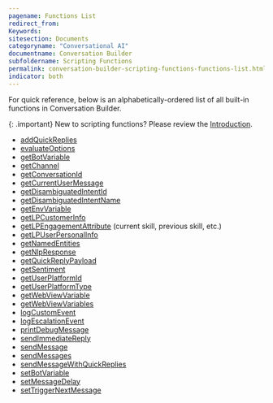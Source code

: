 ```yaml
---
pagename: Functions List
redirect_from:
Keywords:
sitesection: Documents
categoryname: "Conversational AI"
documentname: Conversation Builder
subfoldername: Scripting Functions
permalink: conversation-builder-scripting-functions-functions-list.html
indicator: both
---
```


For quick reference, below is an alphabetically-ordered list of all built-in functions in Conversation Builder.

{: .important}
New to scripting functions? Please review the [Introduction](conversation-builder-scripting-functions-introduction.html).

* [addQuickReplies](conversation-builder-scripting-functions-manage-conversation-flow.html#add-quick-replies)
* [evaluateOptions](conversation-builder-scripting-functions-manage-conversation-flow.html#evaluate-options)
* [getBotVariable](conversation-builder-scripting-functions-get-set-contextual-data.html#get-and-set-bot-variable)
* [getChannel](conversation-builder-scripting-functions-get-set-contextual-data.html#get-channel)
* [getConversationId](conversation-builder-scripting-functions-get-set-contextual-data.html#get-conversation-id)
* [getCurrentUserMessage](conversation-builder-scripting-functions-get-set-contextual-data.html#get-current-user-message)
* [getDisambiguatedIntentId](conversation-builder-scripting-functions-get-set-contextual-data.html#get-disambiguated-intent)
* [getDisambiguatedIntentName](conversation-builder-scripting-functions-get-set-contextual-data.html#get-disambiguated-intent)
* [getEnvVariable](conversation-builder-scripting-functions-get-set-contextual-data.html#get-environment-variable)
* [getLPCustomerInfo](conversation-builder-scripting-functions-get-user-data.html#get-authenticated-customer-info)
* [getLPEngagementAttribute](conversation-builder-scripting-functions-get-set-contextual-data.html#get-current-and-previous-skills) (current skill, previous skill, etc.)
* [getLPUserPersonalInfo](conversation-builder-scripting-functions-get-user-data.html#get-authenticated-customer-info)
* [getNamedEntities](conversation-builder-scripting-functions-get-set-contextual-data.html#get-named-entities)
* [getNlpResponse](conversation-builder-scripting-functions-get-set-contextual-data.html#get-nlp-responses)
* [getQuickReplyPayload](conversation-builder-scripting-functions-get-set-contextual-data.html#get-quick-reply-payload)
* [getSentiment](conversation-builder-scripting-functions-get-set-contextual-data.html#get-sentiment)
* [getUserPlatformId](conversation-builder-scripting-functions-get-user-data.html#get-user-platform-id-and-platform-type)
* [getUserPlatformType](conversation-builder-scripting-functions-get-user-data.html#get-user-platform-id-and-platform-type)
* [getWebViewVariable](conversation-builder-scripting-functions-get-set-contextual-data.html#get-web-view-variables)
* [getWebViewVariables](conversation-builder-scripting-functions-get-set-contextual-data.html#get-web-view-variables)
* [logCustomEvent](conversation-builder-scripting-functions-log-debug.html#log-custom-event)
* [logEscalationEvent](conversation-builder-scripting-functions-log-debug.html#log-escalation-event)
* [printDebugMessage](conversation-builder-scripting-functions-log-debug.html#print-debug-message)
* [sendImmediateReply](conversation-builder-scripting-functions-send-messages.html#send-immediate-reply)
* [sendMessage](conversation-builder-scripting-functions-send-messages.html#send-message)
* [sendMessages](conversation-builder-scripting-functions-send-messages.html#send-messages)
* [sendMessageWithQuickReplies](conversation-builder-scripting-functions-send-messages.html#send-message-with-quick-reply)
* [setBotVariable](conversation-builder-scripting-functions-get-set-contextual-data.html#get-and-set-bot-variable)
* [setMessageDelay](conversation-builder-scripting-functions-manage-conversation-flow.html#set-message-delay-value)
* [setTriggerNextMessage](conversation-builder-scripting-functions-manage-conversation-flow.html#set-trigger-next-message)